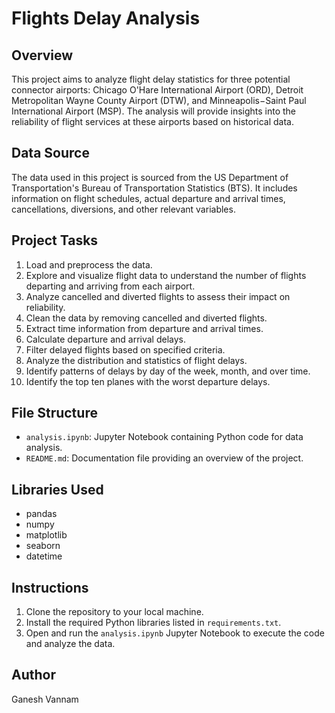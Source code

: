# Flights Delay Analysis

## Overview
This project aims to analyze flight delay statistics for three potential connector airports: Chicago O'Hare International Airport (ORD), Detroit Metropolitan Wayne County Airport (DTW), and Minneapolis−Saint Paul International Airport (MSP). The analysis will provide insights into the reliability of flight services at these airports based on historical data.

## Data Source
The data used in this project is sourced from the US Department of Transportation's Bureau of Transportation Statistics (BTS). It includes information on flight schedules, actual departure and arrival times, cancellations, diversions, and other relevant variables.

## Project Tasks
1. Load and preprocess the data.
2. Explore and visualize flight data to understand the number of flights departing and arriving from each airport.
3. Analyze cancelled and diverted flights to assess their impact on reliability.
4. Clean the data by removing cancelled and diverted flights.
5. Extract time information from departure and arrival times.
6. Calculate departure and arrival delays.
7. Filter delayed flights based on specified criteria.
8. Analyze the distribution and statistics of flight delays.
9. Identify patterns of delays by day of the week, month, and over time.
10. Identify the top ten planes with the worst departure delays.

## File Structure
- `analysis.ipynb`: Jupyter Notebook containing Python code for data analysis.
- `README.md`: Documentation file providing an overview of the project.

## Libraries Used
- pandas
- numpy
- matplotlib
- seaborn
- datetime

## Instructions
1. Clone the repository to your local machine.
2. Install the required Python libraries listed in `requirements.txt`.
3. Open and run the `analysis.ipynb` Jupyter Notebook to execute the code and analyze the data.

## Author 
Ganesh Vannam
